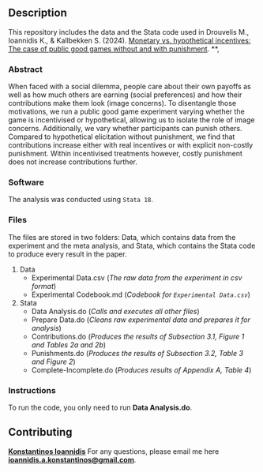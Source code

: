 ## Description

This repository includes the data and the Stata code used in Drouvelis M., Ioannidis K., & Kallbekken S. (2024). [Monetary vs. hypothetical incentives: The case of public good games without and with punishment](). **,

### Abstract

When faced with a social dilemma, people care about their own payoffs as well as how much others are earning (social preferences) and how their contributions make them look (image concerns). To disentangle those motivations, we run a public good game experiment varying whether the game is incentivised or hypothetical, allowing us to isolate the role of image concerns. Additionally, we vary whether participants can punish others. Compared to hypothetical elicitation without punishment, we find that contributions increase either with real incentives or with explicit non-costly punishment. Within incentivised treatments however, costly punishment does not increase contributions further.

### Software

The analysis was conducted using ```Stata 18```.

### Files

The files are stored in two folders: Data, which contains data from the experiment and the meta analysis, and Stata, which contains the Stata code to produce every result in the paper.

1. Data
   * Experimental Data.csv (*The raw data from the experiment in csv format*)
   * Experimental Codebook.md (*Codebook for ```Experimental Data.csv```*)
2. Stata
   * Data Analysis.do (*Calls and executes all other files*)
   * Prepare Data.do (*Cleans raw experimental data and prepares it for analysis*)
   * Contributions.do (*Produces the results of Subsection 3.1, Figure 1 and Tables 2a and 2b*)
   * Punishments.do (*Produces the results of Subsection 3.2, Table 3 and Figure 2*)
   * Complete-Incomplete.do (*Produces results of Appendix A, Table 4*)

### Instructions
To run the code, you only need to run **Data Analysis.do**.

## Contributing

**[Konstantinos Ioannidis](http://konstantinosioannidis.com/)** 
For any questions, please email me here **ioannidis.a.konstantinos@gmail.com**.
